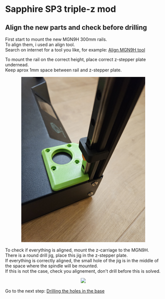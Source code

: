 # Sapphire SP3 triple-z mod

## Align the new parts and check before drilling

First start to mount the new MGN9H 300mm rails.<br>
To align them, i used an align tool.<br>
Search on internet for a tool you like, for example: <a href="https://www.yeggi.com/q/mgn9+alignment/">Align MGN9H tool</a>

To mount the rail on the correct height, place correct z-stepper plate undernead. <br>
Keep aprox 1mm space between rail and z-stepper plate.
<p align="center">
  <img width="400" src="../pictures/20240102_144706.jpg">
</p>

To check if everything is aligned, mount the z-carriage to the MGN9H.<br>
There is a round drill jig, place this jig in the z-stepper plate.<br>
If everything is correctly aligned, the small hole of the jig is in the middle of the space where the spindle will be mounted.<br>
If this is not the case, check you alignement, don't drill before this is solved.
<p align="center">
  <img width="400" src="../pictures/20240103_192601.jpg">
</p>

Go to the next step: <a href="../drilling/readme.md">Drilling the holes in the base</a>
